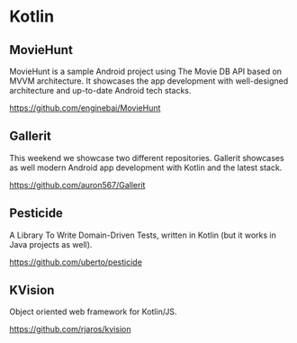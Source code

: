 # Kotlin

## MovieHunt
MovieHunt is a sample Android project using The Movie DB API based on MVVM architecture. It showcases the app development with well-designed architecture and up-to-date Android tech stacks.

<https://github.com/enginebai/MovieHunt>

## Gallerit
This weekend we showcase two different repositories. Gallerit showcases as well modern Android app development with Kotlin and the latest stack.

<https://github.com/auron567/Gallerit>

## Pesticide

A Library To Write Domain-Driven Tests, written in Kotlin (but it works in Java projects as well).

<https://github.com/uberto/pesticide>

## KVision

Object oriented web framework for Kotlin/JS.

<https://github.com/rjaros/kvision>